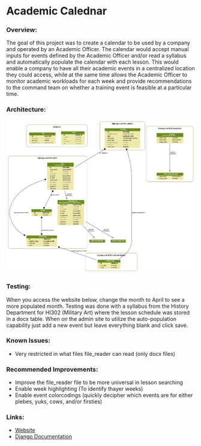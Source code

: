 # Academic Calednar

### Overview:
The goal of this project was to create a calendar to be used by a company and operated by an Academic Officer.
The calendar would accept manual inputs for events defined by the Academic Officer and/or read a syllabus and
automatically populate the calendar with each lesson. This would enable a company to have all their academic events
in a centralized location they could access, while at the same time allows the Academic Officer to monitor  academic workloads
for each week and provide recommendations to the command team on whether a training event is feasible at a particular time.

### Architecture:
![Models](final_models.png)

### Testing:
When you access the website below, change the month to April to see a more populated month.
Testing was done with a syllabus from the History Department for HI302 (Military Art) where the lesson
schedule was stored in a docx table. When on the admin site to utilize the auto-population capability
just add a new event but leave everything blank and click save.

### Known Issues:
* Very restricted in what files file_reader can read (only docx files)

### Recommended Improvements:
* Improve the file_reader file to be more universal in lesson searching
* Enable week highlighting (To identify thayer weeks)
* Enable event colorcodings (quickly decipher which events are for either plebes, yuks, cows, and/or firsties)

### Links:
* [Website](www.outlook.pythonanywhere.com/planner)
* [Django Documentation](https://docs.djangoproject.com/en/2.2/ref/)
